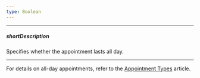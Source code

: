 ```yaml
---
type: Boolean
---
```

---
##### shortDescription
Specifies whether the appointment lasts all day.

---
For details on all-day appointments, refer to the [Appointment Types](/concepts/10%20UI%20Widgets/72%20Scheduler/30%20Appointment%20Types/020%20All%20Day%20Appointments.md '/Documentation/Guide/UI_Widgets/Scheduler/Appointment_Types/#All_Day_Appointments') article.